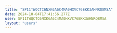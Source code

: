 ```yaml
---
title: "SP11TWQCTC6NXK6A6C4MA0HXVC76EKK3AHNRQ8MSA"
date: 2024-10-04T17:41:56.277Z
user: SP11TWQCTC6NXK6A6C4MA0HXVC76EKK3AHNRQ8MSA
layout: "users"
---
```

    